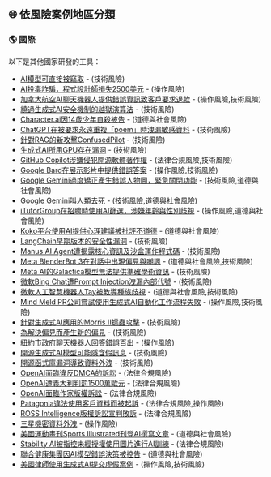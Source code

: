 ## 🌐 依風險案例地區分類

<h3 id="international">🌎 國際</h3>

以下是其他國家研發的工具：

- [AI模型可直接被竊取](../../cases/cases.md#ai_model_theft) - (技術風險)
- [AI投毒詐騙，程式設計師損失2500美元](../../cases/cases.md#ai_poisoning_scams_programmer_loss) - (操作風險)
- [加拿大航空AI聊天機器人提供錯誤資訊致客戶要求退款](../../cases/cases.md#air_canada_ai_chatbot_erroneous_info_refund) - (操作風險,技術風險)
- [繞過生成式AI安全機制的越獄演算法](../../cases/cases.md#bon_jailbreak_algorithm) - (技術風險)
- [Character.ai因14歲少年自殺被告](../../cases/cases.md#character_ai_suicide_lawsuit) - (道德與社會風險)
- [ChatGPT在被要求永遠重複「poem」時洩漏敏感資料](../../cases/cases.md#chatgpt_poem_repetition_sensitive_data_leak) - (技術風險)
- [針對RAG的新攻擊ConfusedPilot](../../cases/cases.md#confusedpilot_rag_attack) - (技術風險)
- [生成式AI所用GPU存在漏洞](../../cases/cases.md#genai_gpu_vulnerability) - (技術風險)
- [GitHub Copilot涉嫌侵犯開源軟體著作權](../../cases/cases.md#github_copilot_copyright_infringement) - (法律合規風險,技術風險)
- [Google Bard在展示影片中提供錯誤答案](../../cases/cases.md#google_bard_demo_video_error_answer) - (操作風險,技術風險)
- [Google Gemini過度矯正產生錯誤人物圖，緊急關閉功能](../../cases/cases.md#google_gemini_overcorrection_image_errors) - (技術風險,道德與社會風險)
- [Google Gemini叫人類去死](../../cases/cases.md#google_gemini_tell_user_to_die) - (技術風險,道德與社會風險)
- [iTutorGroup在招聘時使用AI篩選，涉嫌年齡與性別歧視](../../cases/cases.md#itutorgroup_ai_recruitment_age_gender_discrimination) - (操作風險,道德與社會風險)
- [Koko平台使用AI提供心理建議被批評不道德](../../cases/cases.md#koko_platform_unethical_psych_advice) - (道德與社會風險)
- [LangChain早期版本的安全性漏洞](../../cases/cases.md#langchain_early_version_security_vuln) - (技術風險)
- [Manus AI Agent遭揭露核心資訊及沙盒運作程式碼](../../cases/cases.md#manus_ai_agent_internal_info_leak) - (技術風險)
- [Meta BlenderBot 3在對話中出現偏見與嘲諷](../../cases/cases.md#meta_blenderbot3_bias_trolling) - (道德與社會風險,技術風險)
- [Meta AI的Galactica模型無法提供準確學術資訊](../../cases/cases.md#meta_galactica_inaccurate_academic_info) - (技術風險)
- [微軟Bing Chat遭Prompt Injection洩漏內部代號](../../cases/cases.md#microsoft_bing_chat_prompt_injection_internal_code_leak) - (技術風險)
- [微軟人工智慧機器人Tay被教導種族歧視](../../cases/cases.md#microsoft_tay_racism) - (道德與社會風險,技術風險)
- [Mind Meld PR公司嘗試使用生成式AI自動化工作流程失敗](../../cases/cases.md#mind_meld_pr_ai_automation_failure) - (操作風險,技術風險)
- [針對生成式AI應用的Morris II蠕蟲攻擊](../../cases/cases.md#morris_ii_worm_attack) - (技術風險)
- [為解決偏見而產生新的偏見](../../cases/cases.md#new_bias_from_bias_correction) - (技術風險)
- [紐約市政府聊天機器人回答錯誤百出](../../cases/cases.md#nyc_gov_ai_chatbot_errors) - (操作風險)
- [開源生成式AI模型可能隱含假訊息](../../cases/cases.md#open_source_genai_model_poisoning) - (技術風險)
- [開源函式庫漏洞導致資料外洩](../../cases/cases.md#open_source_library_vuln_data_leak) - (技術風險)
- [OpenAI面臨違反DMCA的訴訟](../../cases/cases.md#openai_dmca_violation_lawsuit) - (法律合規風險)
- [OpenAI遭義大利判罰1500萬歐元](../../cases/cases.md#openai_italy_gdpr_fine) - (法律合規風險)
- [OpenAI面臨作家版權訴訟](../../cases/cases.md#openai_writers_copyright_lawsuit) - (法律合規風險)
- [Patagonia違法使用客戶資料而被起訴](../../cases/cases.md#patagonia_unlawful_customer_data_use) - (法律合規風險,操作風險)
- [ROSS Intelligence版權訴訟宣判敗訴](../../cases/cases.md#ross_intelligence_copyright_lawsuit_loss) - (法律合規風險)
- [三星機密資料外洩](../../cases/cases.md#samsung_confidential_data_leak) - (操作風險)
- [美國運動畫刊Sports Illustrated刊登AI撰寫文章](../../cases/cases.md#sports_illustrated_ai_article) - (道德與社會風險)
- [Stability AI被指控未經授權使用圖片進行AI訓練](../../cases/cases.md#stability_ai_unauthorized_image_use) - (法律合規風險)
- [聯合健康集團因AI模型錯誤決策被控告](../../cases/cases.md#unitedhealth_ai_decision_lawsuit) - (道德與社會風險)
- [美國律師使用生成式AI提交虛假案例](../../cases/cases.md#us_lawyer_ai_false_legal_case) - (操作風險,技術風險)
